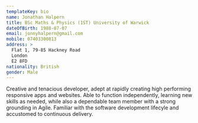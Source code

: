 ```yaml
---
templateKey: bio
name: Jonathan Halpern
title: BSc Maths & Physics (1ST) University of Warwick
dateOfBirth: 1988-07-07
email: jonnyhalpern@gmail.com
mobile: 07403300813
address: >
  Flat 1, 79-85 Hackney Road
  London
  E2 8FD
nationality: British
gender: Male
---
```


Creative and tenacious developer, adept at rapidly creating high performing responsive apps and websites. Able to function independently, learning new skills as needed, while also a dependable team member
with a strong grounding in Agile. Familiar with the software development lifecyle and accustomed to continuous delivery.
